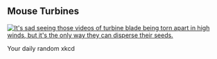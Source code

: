 ## Mouse Turbines
[![It's sad seeing those videos of turbine blade being torn apart in high winds, but it's the only way they can disperse their seeds.](https://imgs.xkcd.com/comics/mouse_turbines.png)](https://xkcd.com/2641/ "It's sad seeing those videos of turbine blade being torn apart in high winds, but it's the only way they can disperse their seeds.")

Your daily random xkcd
